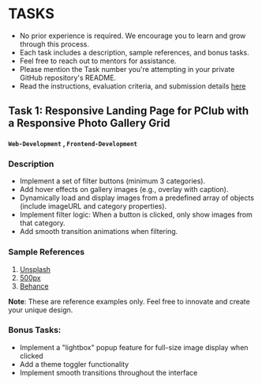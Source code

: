 # TASKS

* No prior experience is required. We encourage you to learn and grow through this process.
* Each task includes a description, sample references, and bonus tasks.
* Feel free to reach out to mentors for assistance.
* Please mention the Task number  you're attempting in your private GitHub repository's README.
* Read the instructions, evaluation criteria, and submission details [here](./README.md)

## Task 1: Responsive Landing Page for PClub with a Responsive Photo Gallery Grid

####  `Web-Development` , `Frontend-Development`

### Description

* Implement a set of filter buttons (minimum 3 categories).
* Add hover effects on gallery images (e.g., overlay with caption).
* Dynamically load and display images from a predefined array of objects (include imageURL and category properties).
* Implement filter logic: When a button is clicked, only show images from that category.
* Add smooth transition animations when filtering.

### Sample References

1. [Unsplash](https://unsplash.com)
2. [500px](https://500px.com)
3. [Behance](https://behance.net)

**Note**: These are reference examples only. Feel free to innovate and create your unique design.

### Bonus Tasks:
* Implement a "lightbox" popup feature for full-size image display when clicked
* Add a theme toggler functionality
* Implement smooth transitions throughout the interface





